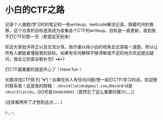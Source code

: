 # 小白的CTF之路

记录个人做题/学习时的笔记和一些writeup，leetcode解法记录。随着时间的推移，这个仓库的目标逐渐成为收集各个CTF的writeup。目标是一直更新，直到我不打CTF的那一天（希望这天别来）

欢迎大家批评斧正以及交流分享。我尽量以纯小白的视角去记录每一道题，所以让所有人都能看懂是我的目标。如果有任何解释不够清晰或不足的地方欢迎提出疑问，我会立刻查谷歌补充ʕ •ᴥ•ʔ

打CTF最重要的就是开心了！Have fun！

长期寻找CTF搭子ᶘ ᵒᴥᵒᶅ！如果任何人有任何问题/想一起打CTF/学习的话，欢迎随时联系我！这是我的邮箱： `c0nst4llati0n@gmail.com`,discord id是`c0nst3llati0n`。QQ号是`2940630891`（竟然忘了这么重要的媒介(._.)）

(这库都两年了才想到这点……)

(･_･;